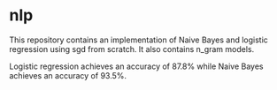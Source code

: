 # nlp

This repository contains an implementation of Naive Bayes and logistic regression using sgd from scratch. It also contains n_gram models.

Logistic regression achieves an accuracy of 87.8% while Naive Bayes achieves an accuracy of 93.5%.



